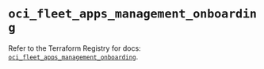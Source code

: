 # `oci_fleet_apps_management_onboarding`

Refer to the Terraform Registry for docs: [`oci_fleet_apps_management_onboarding`](https://registry.terraform.io/providers/oracle/oci/6.18.0/docs/resources/fleet_apps_management_onboarding).
